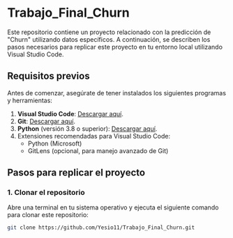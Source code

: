 # Trabajo_Final_Churn

Este repositorio contiene un proyecto relacionado con la predicción de "Churn" utilizando datos específicos. A continuación, se describen los pasos necesarios para replicar este proyecto en tu entorno local utilizando Visual Studio Code.

## Requisitos previos

Antes de comenzar, asegúrate de tener instalados los siguientes programas y herramientas:

1. **Visual Studio Code**: [Descargar aquí](https://code.visualstudio.com/).
2. **Git**: [Descargar aquí](https://git-scm.com/).
3. **Python** (versión 3.8 o superior): [Descargar aquí](https://www.python.org/).
4. Extensiones recomendadas para Visual Studio Code:
   - Python (Microsoft)
   - GitLens (opcional, para manejo avanzado de Git)

## Pasos para replicar el proyecto

### 1. Clonar el repositorio

Abre una terminal en tu sistema operativo y ejecuta el siguiente comando para clonar este repositorio:

```bash
git clone https://github.com/Yesio11/Trabajo_Final_Churn.git
